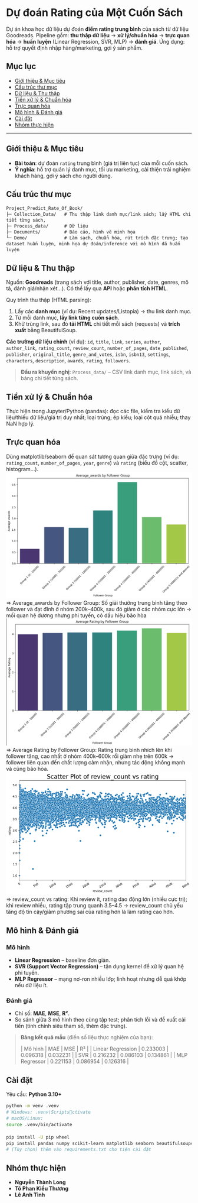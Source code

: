 # Dự đoán Rating của Một Cuốn Sách

Dự án khoa học dữ liệu dự đoán **điểm rating trung bình** của sách từ dữ liệu Goodreads. Pipeline gồm: **thu thập dữ liệu** → **xử lý/chuẩn hóa** → **trực quan hóa** → **huấn luyện** (Linear Regression, SVR, MLP) → **đánh giá**. Ứng dụng: hỗ trợ quyết định nhập hàng/marketing, gợi ý sản phẩm.

## Mục lục

- [Giới thiệu & Mục tiêu](#giới-thiệu--mục-tiêu)
- [Cấu trúc thư mục](#cấu-trúc-thư-mục)
- [Dữ liệu & Thu thập](#dữ-liệu--thu-thập)
- [Tiền xử lý & Chuẩn hóa](#tiền-xử-lý--chuẩn-hóa)
- [Trực quan hóa](#trực-quan-hóa)
- [Mô hình & Đánh giá](#mô-hình--đánh-giá)
- [Cài đặt](#cài-đặt)
- [Nhóm thực hiện](#nhóm-thực-hiện)

---

## Giới thiệu & Mục tiêu

- **Bài toán**: dự đoán `rating` trung bình (giá trị liên tục) của mỗi cuốn sách.
- **Ý nghĩa**: hỗ trợ quản lý danh mục, tối ưu marketing, cải thiện trải nghiệm khách hàng, gợi ý sách cho người dùng.

## Cấu trúc thư mục

```
Project_Predict_Rate_Of_Book/
├─ Collection_Data/   # Thu thập link danh mục/link sách; lấy HTML chi tiết từng sách,
├─ Process_data/      # Dữ liệu
├─ Documents/         # Báo cáo, hình vẽ minh họa
└─ Demo/              # Làm sạch, chuẩn hóa, rút trích đặc trưng; tạo dataset huấn luyện, minh họa dự đoán/inference với mô hình đã huấn luyện
```

## Dữ liệu & Thu thập

Nguồn: **Goodreads** (trang sách với title, author, publisher, date, genres, mô tả, đánh giá/nhận xét…). Có thể lấy qua **API** hoặc **phân tích HTML**.

Quy trình thu thập (HTML parsing):

1. Lấy các **danh mục** (ví dụ: Recent updates/Listopia) → thu link danh mục.
2. Từ mỗi danh mục, **lấy link từng cuốn sách**.
3. Khử trùng link, sau đó **tải HTML** chi tiết mỗi sách (requests) và **trích xuất** bằng BeautifulSoup.

**Các trường dữ liệu chính** (ví dụ):
`id`, `title`, `link`, `series`, `author`, `author_link`, `rating_count`, `review_count`, `number_of_pages`, `date_published`, `publisher`, `original_title`, `genre_and_votes`, `isbn`, `isbn13`, `settings`, `characters`, `description`, `awards`, `rating`, `followers`.

> **Đầu ra khuyến nghị**:
> `Process_data/` – CSV link danh mục, link sách, và bảng chi tiết từng sách.

## Tiền xử lý & Chuẩn hóa

Thực hiện trong Jupyter/Python (pandas): đọc các file, kiểm tra kiểu dữ liệu/thiếu dữ liệu/giá trị duy nhất; loại trùng; ép kiểu; loại cột quá nhiễu; thay NaN hợp lý.

## Trực quan hóa

Dùng matplotlib/seaborn để quan sát tương quan giữa đặc trưng (ví dụ: `rating_count`, `number_of_pages`, `year`, `genre`) và `rating` (biểu đồ cột, scatter, histogram…).
![Biểu đồ tương quan giữa số lượng trung bình giải thưởng với số lượng người theo dõi](images/averageaward_follower.png)
=> Average_awards by Follower Group: Số giải thưởng trung bình tăng theo follower và đạt đỉnh ở nhóm 200k–400k, sau đó giảm ở các nhóm cực lớn → mối quan hệ dương nhưng phi tuyến, có dấu hiệu bão hòa
![Biểu đồ tương quan giữa rating và số người theo dõi](images/follower_rating.png)
=> Average Rating by Follower Group: Rating trung bình nhích lên khi follower tăng, cao nhất ở nhóm 400k–600k rồi giảm nhẹ trên 600k → follower liên quan đến chất lượng cảm nhận, nhưng tác động không mạnh và cũng bão hòa.
![Biểu đồ tương quan giữa rating và số người đánh giá](images/reviewcount_rating.png)
=> review_count vs rating: Khi review ít, rating dao động lớn (nhiều cực trị); khi review nhiều, rating tập trung quanh 3.5–4.5 → review_count chủ yếu tăng độ tin cậy/giảm phương sai của rating hơn là làm rating cao hơn.

## Mô hình & Đánh giá

### Mô hình

- **Linear Regression** – baseline đơn giản.
- **SVR (Support Vector Regression)** – tận dụng kernel để xử lý quan hệ phi tuyến.
- **MLP Regressor** – mạng nơ-ron nhiều lớp; linh hoạt nhưng dễ quá khớp nếu dữ liệu ít.

### Đánh giá

- Chỉ số: **MAE**, **MSE**, **R²**.
- So sánh giữa 3 mô hình theo cùng tập test; phân tích lỗi và đề xuất cải tiến (tinh chỉnh siêu tham số, thêm đặc trưng).

> **Bảng kết quả mẫu** (điền số liệu thực nghiệm của bạn):
>
> |           Mô hình | MAE      | MSE      | R²       |
> | Linear Regression | 0.233003 | 0.096318 | 0.032231 |
> |               SVR | 0.216232 | 0.086103 | 0.134861 |
> |     MLP Regressor | 0.221153 | 0.086954 | 0.126316 |

## Cài đặt

Yêu cầu: **Python 3.10+**

```bash
python -m venv .venv
# Windows: .venv\Scriptsctivate
# macOS/Linux:
source .venv/bin/activate

pip install -U pip wheel
pip install pandas numpy scikit-learn matplotlib seaborn beautifulsoup4 requests tqdm joblib
# (Tùy chọn) thêm vào requirements.txt cho tiện cài đặt
```

## Nhóm thực hiện

- **Nguyễn Thành Long**
- **Tô Phan Kiều Thương**
- **Lê Anh Tình**
